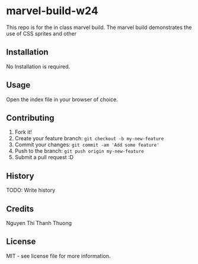 # marvel-build-w24
This repo is for the in class marvel build. The marvel build demonstrates the use of CSS sprites and other

## Installation

No Installation is required.

## Usage

Open the index file in your browser of choice.

## Contributing

1. Fork it!
2. Create your feature branch: `git checkout -b my-new-feature`
3. Commit your changes: `git commit -am 'Add some feature'`
4. Push to the branch: `git push origin my-new-feature`
5. Submit a pull request :D

## History

TODO: Write history

## Credits

Nguyen Thi Thanh Thuong

## License

MIT - see license file for more information.